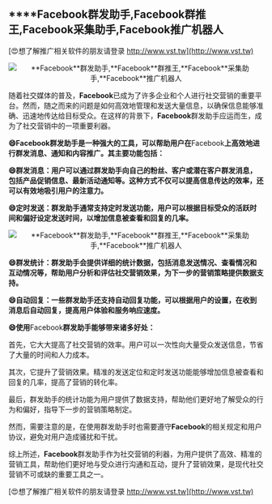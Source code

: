 ## ****Facebook**群发助手,**Facebook**群推王,**Facebook**采集助手,**Facebook**推广机器人**

[😍想了解推广相关软件的朋友请登录 http://www.vst.tw](http://www.vst.tw)

 <center><img src="https://vst.tw/MP4/tuiguang/png/7.png" alt="**Facebook**群发助手,**Facebook**群推王,**Facebook**采集助手,**Facebook**推广机器人"></center>

随着社交媒体的普及，**Facebook**已成为了许多企业和个人进行社交营销的重要平台。然而，随之而来的问题是如何高效地管理和发送大量信息，以确保信息能够准确、迅速地传达给目标受众。在这样的背景下，**Facebook**群发助手应运而生，成为了社交营销中的一项重要利器。

**😄**Facebook**群发助手是一种强大的工具，可以帮助用户在**Facebook**上高效地进行群发消息、通知和内容推广。其主要功能包括：**

**😄群发消息：用户可以通过群发助手向自己的粉丝、客户或潜在客户群发消息，包括产品促销信息、最新活动通知等。这种方式不仅可以提高信息传达的效率，还可以有效地吸引用户的注意力。**

**😄定时发送：群发助手通常支持定时发送功能，用户可以根据目标受众的活跃时间和偏好设定发送时间，以增加信息被查看和回复的几率。**

 <center><img src="https://vst.tw/MP4/tuiguang/png/2.png" alt="**Facebook**群发助手,**Facebook**群推王,**Facebook**采集助手,**Facebook**推广机器人"></center>

**😄群发统计：群发助手会提供详细的统计数据，包括消息发送情况、查看情况和互动情况等，帮助用户分析和评估社交营销效果，为下一步的营销策略提供数据支持。**

**😄自动回复：一些群发助手还支持自动回复功能，可以根据用户的设置，在收到消息后自动回复，提高用户体验和服务响应速度。**

**😄使用**Facebook**群发助手能够带来诸多好处：**

首先，它大大提高了社交营销的效率。用户可以一次性向大量受众发送信息，节省了大量的时间和人力成本。

其次，它提升了营销效果。精准的发送定位和定时发送功能能够增加信息被查看和回复的几率，提高了营销的转化率。

最后，群发助手的统计功能为用户提供了数据支持，帮助他们更好地了解受众的行为和偏好，指导下一步的营销策略制定。

然而，需要注意的是，在使用群发助手时也需要遵守**Facebook**的相关规定和用户协议，避免对用户造成骚扰和干扰。

综上所述，**Facebook**群发助手作为社交营销的利器，为用户提供了高效、精准的营销工具，帮助他们更好地与受众进行沟通和互动，提升了营销效果，是现代社交营销不可或缺的重要工具之一。

[😍想了解推广相关软件的朋友请登录 http://www.vst.tw](http://www.vst.tw)



